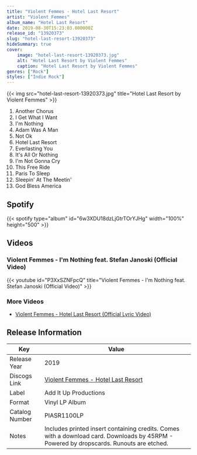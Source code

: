 ```yaml
---
title: "Violent Femmes - Hotel Last Resort"
artist: "Violent Femmes"
album_name: "Hotel Last Resort"
date: 2019-08-30T15:23:03.000000Z
release_id: "13920373"
slug: "hotel-last-resort-13920373"
hideSummary: true
cover:
    image: "hotel-last-resort-13920373.jpg"
    alt: "Hotel Last Resort by Violent Femmes"
    caption: "Hotel Last Resort by Violent Femmes"
genres: ["Rock"]
styles: ["Indie Rock"]
---
```


{{< img src="hotel-last-resort-13920373.jpg" title="Hotel Last Resort by Violent Femmes" >}}

<!-- section break -->

1. Another Chorus
2. I Get What I Want
3. I'm Nothing 
4. Adam Was A Man
5. Not Ok
6. Hotel Last Resort
7. Everlasting You
8. It's All Or Nothing
9. I'm Not Gonna Cry
10. This Free Ride
11. Paris To Sleep
12. Sleepin' At The Meetin'
13. God Bless America

<!-- section break -->


## Spotify
{{< spotify type="album" id="6w3XDU18dzLjGtrTOrYJHg" width="100%" height="500" >}}



## Videos
### Violent Femmes - I'm Nothing feat. Stefan Janoski (Official Video)
{{< youtube id="P3XxSZNFpcQ" title="Violent Femmes - I'm Nothing feat. Stefan Janoski (Official Video)" >}}<br>

### More Videos

- [Violent Femmes - Hotel Last Resort (Official Lyric Video)](https://www.youtube.com/watch?v=Jc14JPwnp6M)


## Release Information
|  Key           | Value                                                |
| ---------------| ---------------------------------------------------- |
| Release Year   | 2019                                   |
| Discogs Link   | [Violent Femmes - Hotel Last Resort](https://www.discogs.com/release/13920373-Violent-Femmes-Hotel-Last-Resort) |
| Label          | Add It Up Productions |
| Format         | Vinyl LP Album |
| Catalog Number | PIASR1100LP |
| Notes | Includes printed insert containing credits. Comes with a download card. Downloads by 45RPM - Powered by dropscards.  Runouts are etched. |